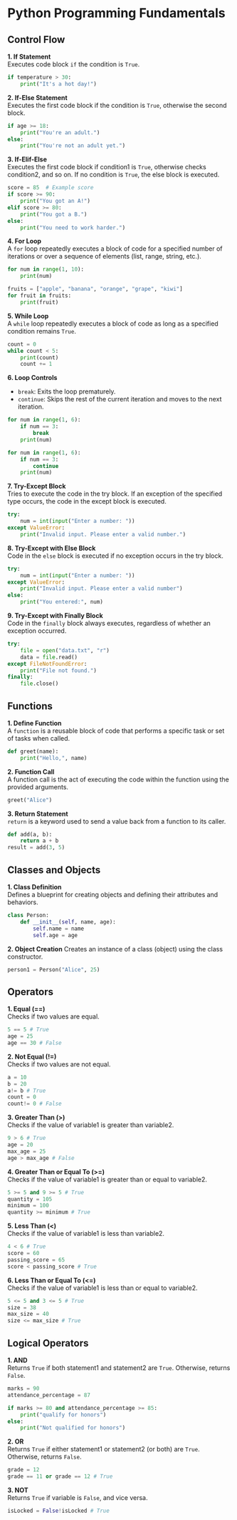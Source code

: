 # Python Programming Fundamentals

## Control Flow

**1. If Statement**  
Executes code block `if` the condition is `True`.
```python
if temperature > 30: 
    print("It's a hot day!") 
```

**2. If-Else Statement**  
Executes the first code block if the condition is `True`, otherwise the second block.
```python
if age >= 18:
    print("You're an adult.")
else:
    print("You're not an adult yet.")
```

**3. If-Elif-Else**  
Executes the first code block if condition1 is `True`, otherwise checks condition2, and so on. If no condition is `True`, the else block is executed.
```python
score = 85  # Example score
if score >= 90:
    print("You got an A!")
elif score >= 80:
    print("You got a B.")
else:
    print("You need to work harder.")
```

**4. For Loop**  
A `for` loop repeatedly executes a block of code for a specified number of iterations or over a sequence of elements (list, range, string, etc.).
```python
for num in range(1, 10): 
    print(num) 

fruits = ["apple", "banana", "orange", "grape", "kiwi"] 
for fruit in fruits:
    print(fruit)
```

**5. While Loop**  
A `while` loop repeatedly executes a block of code as long as a specified condition remains `True`.
```python
count = 0 
while count < 5: 
    print(count) 
    count += 1
```

**6. Loop Controls**  
* `break`: Exits the loop prematurely.
* `continue`: Skips the rest of the current iteration and moves to the next iteration.
```python
for num in range(1, 6):
    if num == 3:
        break
    print(num)

for num in range(1, 6):
    if num == 3:
        continue
    print(num)
```

**7. Try-Except Block**  
Tries to execute the code in the try block. If an exception of the specified type occurs, the code in the except block is executed.
```python
try: 
    num = int(input("Enter a number: ")) 
except ValueError: 
    print("Invalid input. Please enter a valid number.")
```

**8. Try-Except with Else Block**  
Code in the `else` block is executed if no exception occurs in the try block.
```python
try: 
    num = int(input("Enter a number: ")) 
except ValueError: 
    print("Invalid input. Please enter a valid number") 
else: 
    print("You entered:", num)
```

**9. Try-Except with Finally Block**  
Code in the `finally` block always executes, regardless of whether an exception occurred.
```python
try: 
    file = open("data.txt", "r") 
    data = file.read() 
except FileNotFoundError: 
    print("File not found.") 
finally: 
    file.close()
```

## Functions

**1. Define Function**  
A `function` is a reusable block of code that performs a specific task or set of tasks when called.
```python
def greet(name): 
    print("Hello,", name)
```

**2. Function Call**  
A function call is the act of executing the code within the function using the provided arguments.
```python
greet("Alice")
```

**3. Return Statement**  
`return` is a keyword used to send a value back from a function to its caller.
```python
def add(a, b): 
    return a + b 
result = add(3, 5)
```

## Classes and Objects

**1. Class Definition**  
Defines a blueprint for creating objects and defining their attributes and behaviors.
```python
class Person: 
    def __init__(self, name, age): 
        self.name = name 
        self.age = age
```

**2. Object Creation**
Creates an instance of a class (object) using the class constructor.
```python
person1 = Person("Alice", 25)
```

## Operators

**1. Equal (==)**  
Checks if two values are equal.
```python
5 == 5 # True
age = 25 
age == 30 # False
```

**2. Not Equal (!=)**  
Checks if two values are not equal.
```python
a = 10 
b = 20 
a!= b # True
count = 0 
count!= 0 # False
```

**3. Greater Than (>)**  
Checks if the value of variable1 is greater than variable2.
```python
9 > 6 # True
age = 20 
max_age = 25 
age > max_age # False
```

**4. Greater Than or Equal To (>=)**  
Checks if the value of variable1 is greater than or equal to variable2.
```python
5 >= 5 and 9 >= 5 # True
quantity = 105 
minimum = 100 
quantity >= minimum # True
```

**5. Less Than (<)**  
Checks if the value of variable1 is less than variable2.
```python
4 < 6 # True
score = 60 
passing_score = 65 
score < passing_score # True
```

**6. Less Than or Equal To (<=)**  
Checks if the value of variable1 is less than or equal to variable2.
```python
5 <= 5 and 3 <= 5 # True
size = 38 
max_size = 40 
size <= max_size # True
```

## Logical Operators

**1. AND**  
Returns `True` if both statement1 and statement2 are `True`. Otherwise, returns `False`.
```python
marks = 90
attendance_percentage = 87

if marks >= 80 and attendance_percentage >= 85:
    print("qualify for honors")
else:
    print("Not qualified for honors")
```

**2. OR**  
Returns `True` if either statement1 or statement2 (or both) are `True`. Otherwise, returns `False`.
```python
grade = 12 
grade == 11 or grade == 12 # True
```

**3. NOT**  
Returns `True` if variable is `False`, and vice versa.
```python
isLocked = False!isLocked # True
```
